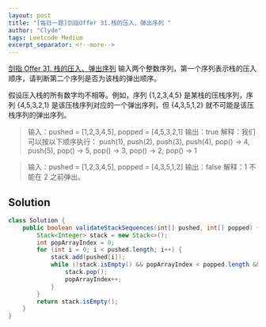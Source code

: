 ```yaml
---
layout: post
title: "[每日一题]剑指Offer 31.栈的压入、弹出序列 "
author: "Clyde"
tags: Leetcode Medium
excerpt_separator: <!--more-->
---
```


[剑指 Offer 31. 栈的压入、弹出序列](https://leetcode.cn/problems/zhan-de-ya-ru-dan-chu-xu-lie-lcof/) 输入两个整数序列，第一个序列表示栈的压入顺序，请判断第二个序列是否为该栈的弹出顺序。<!--more-->

假设压入栈的所有数字均不相等。例如，序列 {1,2,3,4,5} 是某栈的压栈序列，序列 {4,5,3,2,1} 是该压栈序列对应的一个弹出序列，但 {4,3,5,1,2} 就不可能是该压栈序列的弹出序列。

> 输入：pushed = [1,2,3,4,5], popped = [4,5,3,2,1]
> 输出：true
> 解释：我们可以按以下顺序执行：
> push(1), push(2), push(3), push(4), pop() -> 4,
> push(5), pop() -> 5, pop() -> 3, pop() -> 2, pop() -> 1

> 输入：pushed = [1,2,3,4,5], popped = [4,3,5,1,2]
> 输出：false
> 解释：1 不能在 2 之前弹出。


## Solution 

```java
class Solution {
    public boolean validateStackSequences(int[] pushed, int[] popped) {
        Stack<Integer> stack = new Stack<>();
        int popArrayIndex = 0;
        for (int i = 0; i < pushed.length; i++) {
            stack.add(pushed[i]);
            while (!stack.isEmpty() && popArrayIndex < popped.length && stack.peek() == popped[popArrayIndex]){
                stack.pop();
                popArrayIndex++;
            }
        }
        return stack.isEmpty();
    }
}
```
